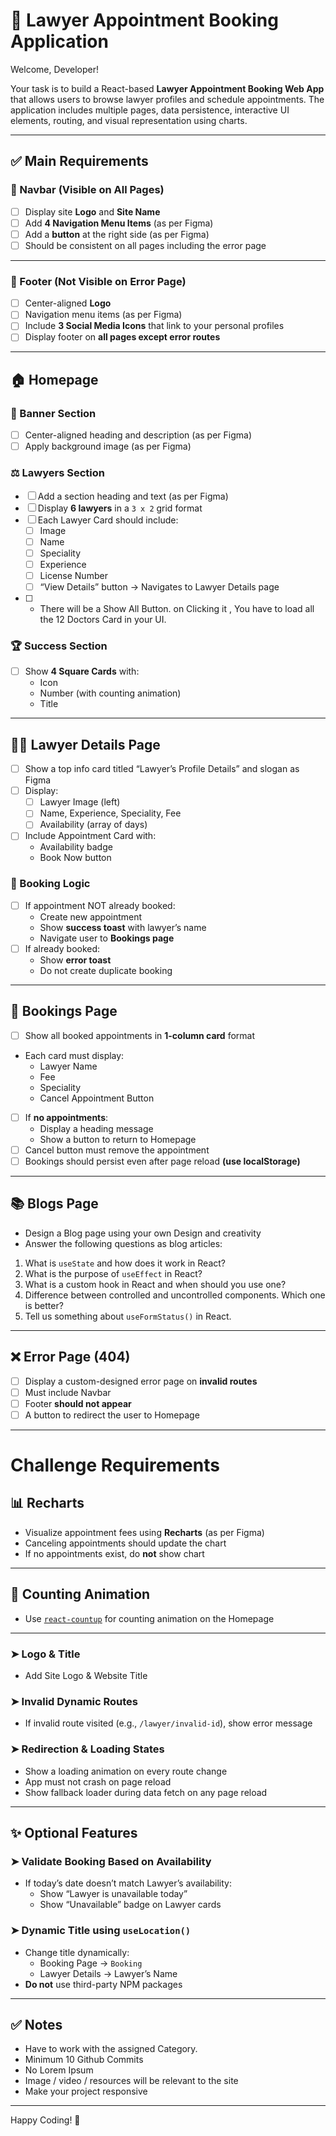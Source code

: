 # 🧪 Lawyer Appointment Booking Application 

Welcome, Developer!

Your task is to build a React-based **Lawyer Appointment Booking Web App** that allows users to browse lawyer profiles and schedule appointments.  The application includes multiple pages, data persistence, interactive UI elements, routing, and visual representation using charts.

---

## ✅ Main Requirements

### 🧭 Navbar (Visible on All Pages)

- [ ] Display site **Logo** and **Site Name**
- [ ] Add **4 Navigation Menu Items** (as per Figma)
- [ ] Add a **button** at the right side (as per Figma)
- [ ] Should be consistent on all pages including the error page

---

### 🦶 Footer (Not Visible on Error Page)

- [ ] Center-aligned **Logo**
- [ ] Navigation menu items (as per Figma)
- [ ] Include **3 Social Media Icons** that link to your personal profiles
- [ ] Display footer on **all pages except error routes**

---

## 🏠 Homepage

### 🎯 Banner Section

- [ ] Center-aligned heading and description (as per Figma)
- [ ] Apply background image (as per Figma)

### ⚖️ Lawyers Section

- [ ] Add a section heading and text (as per Figma)
- [ ] Display **6 lawyers** in a `3 x 2` grid format
- [ ] Each Lawyer Card should include:
  - [ ] Image
  - [ ] Name
  - [ ] Speciality
  - [ ] Experience
  - [ ] License Number
  - [ ] “View Details” button → Navigates to Lawyer Details page
- [ ] - There will be a Show All Button. on Clicking it ,  You have to load all the 12 Doctors Card in your UI. 

### 🏆 Success Section

- [ ] Show **4 Square Cards** with:
  - Icon
  - Number (with counting animation)
  - Title

---

## 👨‍⚖️ Lawyer Details Page

- [ ] Show a top info card titled “Lawyer’s Profile Details” and slogan as Figma
- [ ] Display:
  - [ ] Lawyer Image (left)
  - [ ] Name, Experience, Speciality, Fee
  - [ ] Availability (array of days)
- [ ] Include Appointment Card with:
  - Availability badge
  - Book Now button

### 🧾 Booking Logic

- [ ] If appointment NOT already booked:
  - Create new appointment
  - Show **success toast** with lawyer’s name
  - Navigate user to **Bookings page**
- [ ] If already booked:
  - Show **error toast**
  - Do not create duplicate booking

---

## 📅 Bookings Page

- [ ] Show all booked appointments in **1-column card** format
- Each card must display:
  - Lawyer Name
  - Fee
  - Speciality
  - Cancel Appointment Button
- [ ] If **no appointments**:
  - Display a heading message
  - Show a button to return to Homepage
- [ ] Cancel button must remove the appointment
- [ ] Bookings should persist even after page reload **(use localStorage)**

---

## 📚 Blogs Page

- Design a Blog page using your own Design and creativity
- Answer the following questions as blog articles:

1. What is `useState` and how does it work in React?
2. What is the purpose of `useEffect` in React?
3. What is a custom hook in React and when should you use one?
4. Difference between controlled and uncontrolled components. Which one is better?
5. Tell us something about `useFormStatus()` in React.

---

## ❌ Error Page (404)

- [ ] Display a custom-designed error page on **invalid routes**
- [ ] Must include Navbar
- [ ] Footer **should not appear**
- [ ] A button to redirect the user to Homepage

---

# Challenge Requirements

## 📊 Recharts

- Visualize appointment fees using **Recharts** (as per Figma)
- Canceling appointments should update the chart
- If no appointments exist, do **not** show chart

---

## 🔢 Counting Animation

- Use [`react-countup`](https://www.npmjs.com/package/react-countup) for counting animation on the Homepage

---

### ➤ Logo & Title

- Add Site Logo & Website Title

### ➤ Invalid Dynamic Routes

- If invalid route visited (e.g., `/lawyer/invalid-id`), show error message

### ➤ Redirection & Loading States

- Show a loading animation on every route change
- App must not crash on page reload
- Show fallback loader during data fetch on any page reload

---

## ✨ Optional Features

### ➤ Validate Booking Based on Availability

- If today’s date doesn’t match Lawyer’s availability:
  - Show “Lawyer is unavailable today”
  - Show “Unavailable” badge on Lawyer cards

### ➤ Dynamic Title using `useLocation()`

- Change title dynamically:
  - Booking Page → `Booking`
  - Lawyer Details → Lawyer’s Name
- **Do not** use third-party NPM packages

---

## ✅ Notes

- Have to work with the assigned Category.
- Minimum 10 Github Commits
- No Lorem Ipsum
- Image / video / resources will be relevant to the site
- Make your project responsive

---

Happy Coding! 🚀
